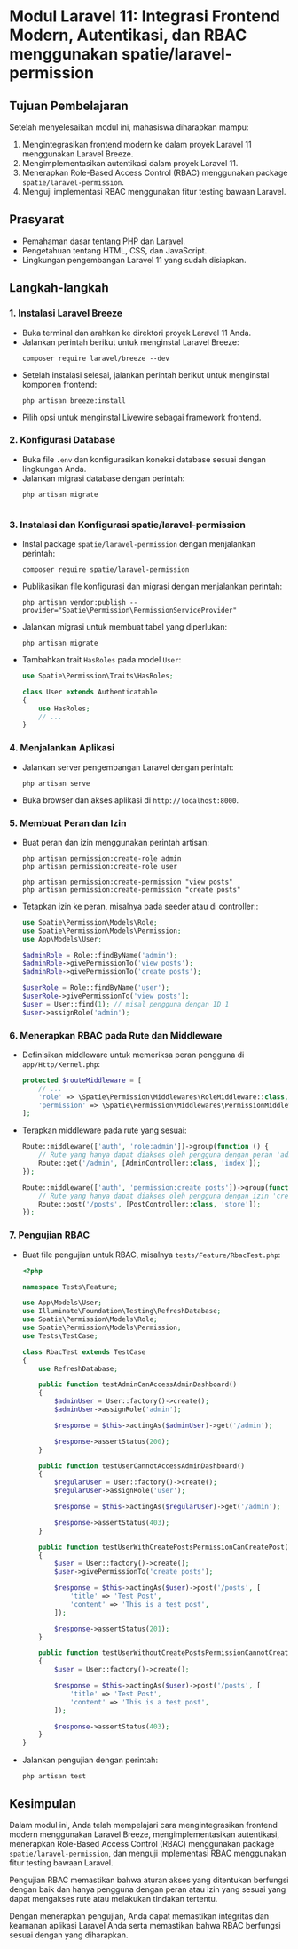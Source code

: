 # Modul Laravel 11: Integrasi Frontend Modern, Autentikasi, dan RBAC menggunakan spatie/laravel-permission

## Tujuan Pembelajaran
Setelah menyelesaikan modul ini, mahasiswa diharapkan mampu:
1. Mengintegrasikan frontend modern ke dalam proyek Laravel 11 menggunakan Laravel Breeze.
2. Mengimplementasikan autentikasi dalam proyek Laravel 11.
3. Menerapkan Role-Based Access Control (RBAC) menggunakan package `spatie/laravel-permission`.
4. Menguji implementasi RBAC menggunakan fitur testing bawaan Laravel.

## Prasyarat
- Pemahaman dasar tentang PHP dan Laravel.
- Pengetahuan tentang HTML, CSS, dan JavaScript.
- Lingkungan pengembangan Laravel 11 yang sudah disiapkan.

## Langkah-langkah

### 1. Instalasi Laravel Breeze
- Buka terminal dan arahkan ke direktori proyek Laravel 11 Anda.
- Jalankan perintah berikut untuk menginstal Laravel Breeze:
  ```
  composer require laravel/breeze --dev
  ```
- Setelah instalasi selesai, jalankan perintah berikut untuk menginstal komponen frontend:
  ```
  php artisan breeze:install

  ```
- Pilih opsi untuk menginstal Livewire sebagai framework frontend.

### 2. Konfigurasi Database
- Buka file `.env` dan konfigurasikan koneksi database sesuai dengan lingkungan Anda.
- Jalankan migrasi database dengan perintah:
  ```
  php artisan migrate
  

  ```

### 3. Instalasi dan Konfigurasi spatie/laravel-permission
- Instal package `spatie/laravel-permission` dengan menjalankan perintah:
  ```
  composer require spatie/laravel-permission
  ```
- Publikasikan file konfigurasi dan migrasi dengan menjalankan perintah:
  ```
  php artisan vendor:publish --provider="Spatie\Permission\PermissionServiceProvider"
  ```
- Jalankan migrasi untuk membuat tabel yang diperlukan:
  ```
  php artisan migrate
  ```
- Tambahkan trait `HasRoles` pada model `User`:
  ```php
  use Spatie\Permission\Traits\HasRoles;

  class User extends Authenticatable
  {
      use HasRoles;
      // ...
  }
  ```

### 4. Menjalankan Aplikasi
- Jalankan server pengembangan Laravel dengan perintah:
  ```
  php artisan serve
  ```
- Buka browser dan akses aplikasi di `http://localhost:8000`.

### 5. Membuat Peran dan Izin
- Buat peran dan izin menggunakan perintah artisan:
  ```
  php artisan permission:create-role admin
  php artisan permission:create-role user

  php artisan permission:create-permission "view posts"
  php artisan permission:create-permission "create posts"
  ```
- Tetapkan izin ke peran, misalnya pada seeder atau di controller::
  ```php
  use Spatie\Permission\Models\Role;
  use Spatie\Permission\Models\Permission;
  use App\Models\User;
  
  $adminRole = Role::findByName('admin');
  $adminRole->givePermissionTo('view posts');
  $adminRole->givePermissionTo('create posts');

  $userRole = Role::findByName('user');
  $userRole->givePermissionTo('view posts');
  $user = User::find(1); // misal pengguna dengan ID 1
  $user->assignRole('admin');
  ```

### 6. Menerapkan RBAC pada Rute dan Middleware
- Definisikan middleware untuk memeriksa peran pengguna di `app/Http/Kernel.php`:
  ```php
  protected $routeMiddleware = [
      // ...
      'role' => \Spatie\Permission\Middlewares\RoleMiddleware::class,
      'permission' => \Spatie\Permission\Middlewares\PermissionMiddleware::class,
  ];
  ```
- Terapkan middleware pada rute yang sesuai:
  ```php
  Route::middleware(['auth', 'role:admin'])->group(function () {
      // Rute yang hanya dapat diakses oleh pengguna dengan peran 'admin'
      Route::get('/admin', [AdminController::class, 'index']);
  });

  Route::middleware(['auth', 'permission:create posts'])->group(function () {
      // Rute yang hanya dapat diakses oleh pengguna dengan izin 'create posts'
      Route::post('/posts', [PostController::class, 'store']);
  });
  ```

### 7. Pengujian RBAC
- Buat file pengujian untuk RBAC, misalnya `tests/Feature/RbacTest.php`:
  ```php
  <?php

  namespace Tests\Feature;

  use App\Models\User;
  use Illuminate\Foundation\Testing\RefreshDatabase;
  use Spatie\Permission\Models\Role;
  use Spatie\Permission\Models\Permission;
  use Tests\TestCase;

  class RbacTest extends TestCase
  {
      use RefreshDatabase;

      public function testAdminCanAccessAdminDashboard()
      {
          $adminUser = User::factory()->create();
          $adminUser->assignRole('admin');

          $response = $this->actingAs($adminUser)->get('/admin');

          $response->assertStatus(200);
      }

      public function testUserCannotAccessAdminDashboard()
      {
          $regularUser = User::factory()->create();
          $regularUser->assignRole('user');

          $response = $this->actingAs($regularUser)->get('/admin');

          $response->assertStatus(403);
      }

      public function testUserWithCreatePostsPermissionCanCreatePost()
      {
          $user = User::factory()->create();
          $user->givePermissionTo('create posts');

          $response = $this->actingAs($user)->post('/posts', [
              'title' => 'Test Post',
              'content' => 'This is a test post',
          ]);

          $response->assertStatus(201);
      }

      public function testUserWithoutCreatePostsPermissionCannotCreatePost()
      {
          $user = User::factory()->create();

          $response = $this->actingAs($user)->post('/posts', [
              'title' => 'Test Post',
              'content' => 'This is a test post',
          ]);

          $response->assertStatus(403);
      }
  }
  ```
- Jalankan pengujian dengan perintah:
  ```
  php artisan test
  ```

## Kesimpulan
Dalam modul ini, Anda telah mempelajari cara mengintegrasikan frontend modern menggunakan Laravel Breeze, mengimplementasikan autentikasi, menerapkan Role-Based Access Control (RBAC) menggunakan package `spatie/laravel-permission`, dan menguji implementasi RBAC menggunakan fitur testing bawaan Laravel.

Pengujian RBAC memastikan bahwa aturan akses yang ditentukan berfungsi dengan baik dan hanya pengguna dengan peran atau izin yang sesuai yang dapat mengakses rute atau melakukan tindakan tertentu.

Dengan menerapkan pengujian, Anda dapat memastikan integritas dan keamanan aplikasi Laravel Anda serta memastikan bahwa RBAC berfungsi sesuai dengan yang diharapkan.
